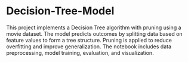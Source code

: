 # Decision-Tree-Model
This project implements a Decision Tree algorithm with pruning using a movie dataset. The model predicts outcomes by splitting data based on feature values to form a tree structure. Pruning is applied to reduce overfitting and improve generalization. The notebook includes data preprocessing, model training, evaluation, and visualization.
